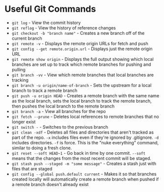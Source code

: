 # Useful Git Commands
- `git log` - View the commit history
- `git reflog` - View the history of reference changes
- `git checkout -b "branch name"` - Creates a new branch off of the current branch
- `git remote -v` - Displays the remote origin URLs for fetch and push
- `git config --get remote.origin.url` - Displays just the remote origin URL
- `git remote show origin` - Displays the full output showing which local branches are set up to track which remote branches for pushing and pulling 
- `git branch -vv` - View which remote branches that local branches are tracking
- `git branch -u origin/name-of-branch` - Sets the upstream for a local branch to track a remote branch
- `git push -u origin HEAD` - Creates a remote branch with the same name as the local branch, sets the local branch to track the remote branch, then pushes the local branch to the remote branch
- `git branch -a` - View all branches for the repo
- `git fetch --prune` - Deletes local references to remote branches that no longer exist
- `git switch -` - Switches to the previous branch
- `git clean -xdf` - Deletes all files and directories that aren't tracked as part of the repo. `-x` includes files even if they're ignored by .gitignore. `-d` includes directories. `-f` is force. This is the "nuke everything" command, similar to doing a fresh clone.
- `git reset --soft HEAD~1` - Go back in time by one commit. `--soft` means that the changes from the most recent commit will be staged.
- `git stash push --staged -m "some message"` - Creates a stash just with files that are staged
- `git config --global push.default current` - Makes it so that branches created locally will automatically create a remote branch when pushed if a remote branch doesn't already exist
